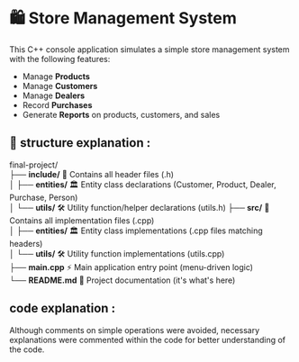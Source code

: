 # 🛍️ Store Management System 

This C++ console application simulates a simple store management system with the following features:

- Manage **Products**
- Manage **Customers**
- Manage **Dealers**
- Record **Purchases**
- Generate **Reports** on products, customers, and sales


## 📁 structure explanation : 
final-project/  
├── **include/**          📁 Contains all header files (.h)  
│   ├── **entities/**     🏛️ Entity class declarations (Customer, Product, Dealer, Purchase, Person)  
│   └── **utils/**        🛠️ Utility function/helper declarations (utils.h) 
├── **src/**              📁 Contains all implementation files (.cpp)  
│   ├── **entities/**     🏛️ Entity class implementations (.cpp files matching headers)  
│   └── **utils/**        🛠️ Utility function implementations (utils.cpp)  
├── **main.cpp**          ⚡ Main application entry point (menu-driven logic)  
└── **README.md**         📖 Project documentation (it's what's here) 
## code explanation :
 Although comments on simple operations were avoided, necessary explanations were commented within the code for better understanding of the code.
